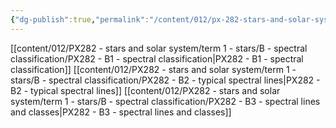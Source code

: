 ```yaml
---
{"dg-publish":true,"permalink":"/content/012/px-282-stars-and-solar-system/term-1-stars/b-spectral-classification/b-stellar-spectroscopy-and-classification/","noteIcon":"1","created":"2024-11-25T10:50:32.000+00:00","updated":"2024-12-03T10:05:59.433+00:00"}
---
```


[[content/012/PX282 - stars and solar system/term 1 - stars/B - spectral classification/PX282 - B1 - spectral classification\|PX282 - B1 - spectral classification]]
[[content/012/PX282 - stars and solar system/term 1 - stars/B - spectral classification/PX282 - B2 - typical spectral lines\|PX282 - B2 - typical spectral lines]]
[[content/012/PX282 - stars and solar system/term 1 - stars/B - spectral classification/PX282 - B3 - spectral lines and classes\|PX282 - B3 - spectral lines and classes]]
